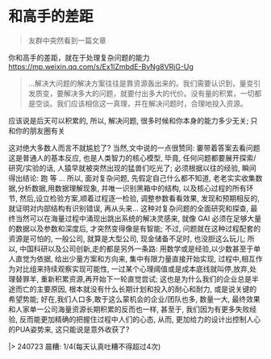 # 和高手的差距
> 友群中突然看到一篇文章


你和高手的差距，就在于处理复杂问题的能力
https://mp.weixin.qq.com/s/Ex1lZmbdE-BvNg8VRjG-Ug

> ...解决大问题的解决方案往往是靠资源轰出来的。我们需要认识到，量变引发质变，要解决多大的问题，就要付出多大的代价。没有量的积累，一切都是空谈。我们应该相信这一真理，并在解决问题时，合理地投入资源。

应该说是后天可以积累的,
所以, 解决问题, 很多时候和你本身的能力多少无关;
只和你的朋友圈有关

这对绝大多数人而言不就尴尬了?
当然,文中说的一点很赞同:
嫑带着答案去看问题
这是普通人的基本反应,
也是人类智力的核心模型,
毕竟, 任何问题都要展开探索/研究/实验的话,
人猿早就被突然出现的猛兽们吃光了;
必须根据以往的经验, 瞬间得出结论:
跑
等
…
所以, 面对复杂问题, 先假定自己什么都不知道,
老老实实收集数据,分析数据,用数据理解现象,
并唯一识别黑箱中的结构,
以及核心过程的所有环节,
然后,设立检验方案,顺着过程逐一检验,
调整参数看看效果,
发现和预期相反的, 就证明对内部结构有识别错误,
再从头来…
这种对复杂问题的全面研究和探查,
最终当然可以在海量过程中涌现出跳出系统的解决灵感来,
就像 GAI 必须在足够大量的数据以及参数和深度后,
才突然变得像是有智能;
不过, 问题就在这种过程配套的资源是可怕的,
一般公司, 就算是大型公司, 现金储备不足时,
也没胆这么玩儿;
所以, 中国科研以及公司创新,走的都是另外一条路:
用数学或是经验,以少数甚至于单人直觉为依据,
给出少量方案和方向来,
集中有限力量直接开始实现,
过程中,相互作为对比组来持续观察实现可能性,
一过某个心理阈值或是成本底线就叫停,放弃,处理替罪羊,
重新积累资源,再开始下一轮直觉尝试;
这也是为什么我们的企业总是半途而亡的主要原因,
根本就没有什么长期计划和投入的耐心和耐力, 或是说关键的希望势能;
好在,我们人口多,敢于这么蒙机会的企业/团队也多,
数量一大,
最终效果和人家单一公司海量资源长期积累的反而也一样,
甚至于, 我们因为有更多失败经验,
反而能更加精确的把握住过程中人们的心态,
从而,
更加给力的设计出控制人心的PUA姿势来,
这只能说是意外收获了?

|> 240723 晨糟:
1/4(每天认真吐糟不得超过4次)
